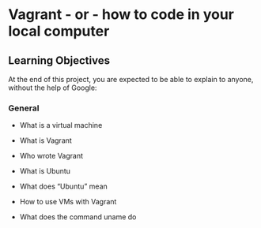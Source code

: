 # Vagrant - or - how to code in your local computer

## Learning Objectives

At the end of this project, you are expected to be able to explain to anyone, without the help of Google:

### General

* What is a virtual machine

* What is Vagrant

* Who wrote Vagrant

* What is Ubuntu

* What does “Ubuntu” mean

* How to use VMs with Vagrant

* What does the command uname do
